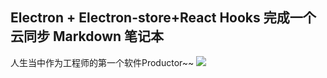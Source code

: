 ## Electron + Electron-store+React Hooks   完成一个云同步 Markdown 笔记本



人生当中作为工程师的第一个软件Productor~~
![
![](README_md_files/47820300-dcef-11ec-b89b-b1ca0d6e112d.jpeg?v=1&type=image)](README_md_files/0a513d70-dcf4-11ec-b275-299ef2621a5c.jpeg?v=1&type=image)
